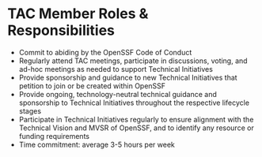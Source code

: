 # TAC Member Roles & Responsibilities

- Commit to abiding by the OpenSSF Code of Conduct
- Regularly attend TAC meetings, participate in discussions, voting, and ad-hoc meetings as needed to support Technical Initiatives
- Provide sponsorship and guidance to new Technical Initiatives that petition to join or be created within OpenSSF
- Provide ongoing, technology-neutral technical guidance and sponsorship to Technical Initiatives throughout the respective lifecycle stages
- Participate in Technical Initiatives regularly to ensure alignment with the Technical Vision and MVSR of OpenSSF, and to identify any resource or funding requirements
- Time commitment: average 3-5 hours per week